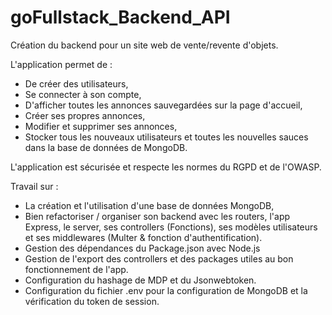 # goFullstack_Backend_API

Création du backend pour un site web de vente/revente d'objets.

L'application permet de :
- De créer des utilisateurs,
- Se connecter à son compte,
- D'afficher toutes les annonces sauvegardées sur la page d'accueil,
- Créer ses propres annonces,
- Modifier et supprimer ses annonces,
- Stocker tous les nouveaux utilisateurs et toutes les nouvelles sauces dans la base de données de MongoDB.

L'application est sécurisée et respecte les normes du RGPD et de l'OWASP.

Travail sur : 
- La création et l'utilisation d'une base de données MongoDB,
- Bien refactoriser / organiser son backend avec les routers, l'app Express, le server, ses controllers (Fonctions), ses modèles utilisateurs et ses middlewares (Multer & fonction d'authentification). 
- Gestion des dépendances du Package.json avec Node.js
- Gestion de l'export des controllers et des packages utiles au bon fonctionnement de l'app. 
- Configuration du hashage de MDP et du Jsonwebtoken. 
- Configuration du fichier .env pour la configuration de MongoDB et la vérification du token de session. 
